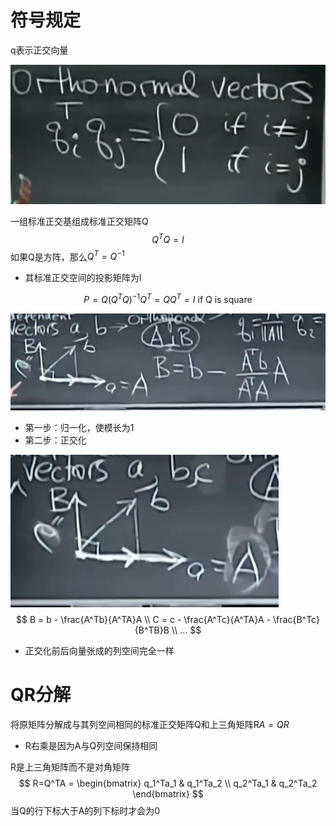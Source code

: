 # 符号规定

q表示正交向量

![image-20230323095448016](images/image-20230323095448016.png)

一组标准正交基组成标准正交矩阵Q
$$
Q^TQ=I
$$
如果Q是方阵，那么$Q^T=Q^{-1}$

- 其标准正交空间的投影矩阵为I

$$
P=Q(Q^TQ)^{-1}Q^T=QQ^T=I \text{		if Q is square}
$$

![image-20230323104130071](images/image-20230323104130071.png)

- 第一步：归一化，使模长为1
- 第二步：正交化

![image-20230323104833946](images/image-20230323104833946.png)
$$
B = b - \frac{A^Tb}{A^TA}A \\
C = c - \frac{A^Tc}{A^TA}A - \frac{B^Tc}{B^TB}B \\
...
$$

- 正交化前后向量张成的列空间完全一样

# QR分解

将原矩阵分解成与其列空间相同的标准正交矩阵Q和上三角矩阵R$A=QR$

- R右乘是因为A与Q列空间保持相同

R是上三角矩阵而不是对角矩阵
$$
R=Q^TA = \begin{bmatrix}
q_1^Ta_1 & q_1^Ta_2 \\
q_2^Ta_1 & q_2^Ta_2
\end{bmatrix}
$$
当Q的行下标大于A的列下标时才会为0